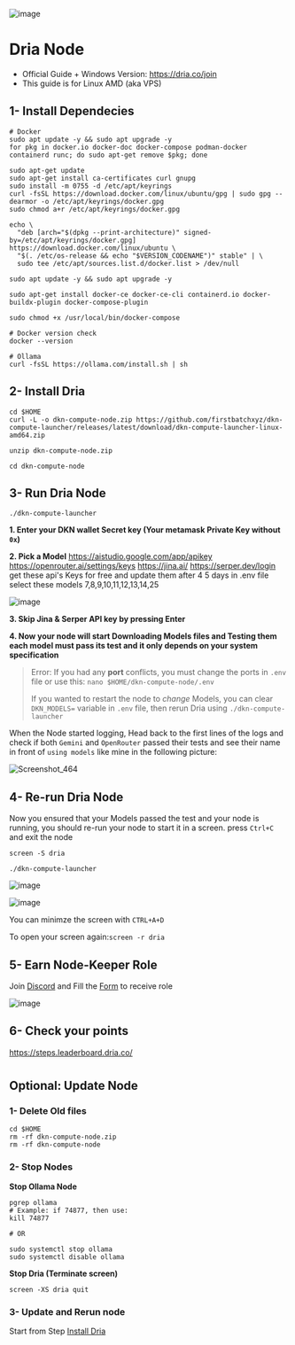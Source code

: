 ![image](https://github.com/user-attachments/assets/28d801d4-b863-4f55-af14-cdbcc65c10b4)

# Dria Node
* Official Guide + Windows Version: https://dria.co/join
* This guide is for Linux AMD (aka VPS)

## 1- Install Dependecies
```console
# Docker
sudo apt update -y && sudo apt upgrade -y
for pkg in docker.io docker-doc docker-compose podman-docker containerd runc; do sudo apt-get remove $pkg; done

sudo apt-get update
sudo apt-get install ca-certificates curl gnupg
sudo install -m 0755 -d /etc/apt/keyrings
curl -fsSL https://download.docker.com/linux/ubuntu/gpg | sudo gpg --dearmor -o /etc/apt/keyrings/docker.gpg
sudo chmod a+r /etc/apt/keyrings/docker.gpg

echo \
  "deb [arch="$(dpkg --print-architecture)" signed-by=/etc/apt/keyrings/docker.gpg] https://download.docker.com/linux/ubuntu \
  "$(. /etc/os-release && echo "$VERSION_CODENAME")" stable" | \
  sudo tee /etc/apt/sources.list.d/docker.list > /dev/null

sudo apt update -y && sudo apt upgrade -y

sudo apt-get install docker-ce docker-ce-cli containerd.io docker-buildx-plugin docker-compose-plugin

sudo chmod +x /usr/local/bin/docker-compose

# Docker version check
docker --version
```
```console
# Ollama
curl -fsSL https://ollama.com/install.sh | sh
```

## 2- Install Dria
```
cd $HOME
curl -L -o dkn-compute-node.zip https://github.com/firstbatchxyz/dkn-compute-launcher/releases/latest/download/dkn-compute-launcher-linux-amd64.zip
```
```
unzip dkn-compute-node.zip
```
```
cd dkn-compute-node
```

## 3- Run Dria Node
```
./dkn-compute-launcher
```
**1. Enter your DKN wallet Secret key (Your metamask Private Key without `0x`)**

**2. Pick a Model**
https://aistudio.google.com/app/apikey
https://openrouter.ai/settings/keys
https://jina.ai/
https://serper.dev/login
get these api's Keys for free and update them after 4 5 days in .env file
select these models  7,8,9,10,11,12,13,14,25

![image](https://github.com/user-attachments/assets/6f8bc7d5-f189-4562-819a-082a66ac476b)


**3. Skip Jina & Serper API key by pressing Enter**

**4. Now your node will start Downloading Models files and Testing them**
**each model must pass its test and it only depends on your system specification**

> Error: If you had any **port** conflicts, you must change the ports in `.env` file or use this: `nano $HOME/dkn-compute-node/.env`
> 
> If you wanted to restart the node to *change* Models, you can clear `DKN_MODELS=` variable in `.env` file, then rerun Dria using `./dkn-compute-launcher`

When the Node started logging, Head back to the first lines of the logs and check if both `Gemini` and `OpenRouter` passed their tests and see their name in front of `using models` like mine in the following picture:

![Screenshot_464](https://github.com/user-attachments/assets/c66e3e05-c9a1-4463-b25a-5f3f22a8ef92)


## 4- Re-run Dria Node
Now you ensured that your Models passed the test and your node is running, you should re-run your node to start it in a screen. press `Ctrl+C` and exit the node

```
screen -S dria
```
```
./dkn-compute-launcher
```

![image](https://github.com/user-attachments/assets/7ca9f116-50e5-4649-b924-ba4c37b7832c)

![image](https://github.com/user-attachments/assets/5582a204-c232-4f31-9c9f-d215cd0004f3)

You can minimze the screen with `CTRL+A+D`

To open your screen again:`screen -r dria`


## 5- Earn Node-Keeper Role
Join [Discord](https://discord.gg/dria) and Fill the [Form](https://docs.google.com/forms/d/e/1FAIpQLSeK090ejc4dg5x1ztb_yAOxGz5o1V8JUqDa-o3AwV1Lq7NpMA/viewform
) to receive role

![image](https://github.com/user-attachments/assets/4850511f-e9f7-4d5a-9270-2a2613439cc1)

## 6- Check your points
https://steps.leaderboard.dria.co/

#

## Optional: Update Node
### 1- Delete Old files
```
cd $HOME
rm -rf dkn-compute-node.zip
rm -rf dkn-compute-node
```

### 2- Stop Nodes
**Stop Ollama Node**
```console
pgrep ollama
# Example: if 74877, then use:
kill 74877

# OR

sudo systemctl stop ollama
sudo systemctl disable ollama
```

**Stop Dria (Terminate screen)**
```console
screen -XS dria quit
```

### 3- Update and Rerun node
Start from Step [Install Dria](https://github.com/0xmoei/Dria-Node/edit/main/README.md#install-dria)
